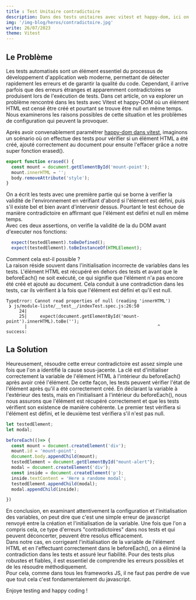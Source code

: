 ```yaml
---
title : Test Unitaire contradictoire
description: Dans des tests unitaires avec vitest et happy-dom, ici on se retrouve a avoir un element HTML à la fois define et NULL, convenons en, c'est un peu casse-pied!
img: '/img-blog/heros/contradictoire.jpg'
write: 26/07/2023
theme: Vitest
---
```



## Le Problème

Les tests automatisés sont un élément essentiel du processus de développement d'application web  moderne, permettant de détecter rapidement les erreurs et de garantir la qualité du code. Cependant, il arrive parfois que des erreurs étranges et apparemment contradictoires se produisent lors de l'exécution de tests. Dans cet article, on va explorer un problème rencontré dans les tests avec Vitest et happy-DOM où un élément HTML est censé être créé et pourtant se trouve être null en même temps.   
Nous examinerons les raisons possibles de cette situation et les problèmes de configuration qui peuvent la provoquer.   
   
Après avoir convenablement paramétrer [happy-dom dans vitest](https://thierry-go-dev.fr/blog/happy-dom), imaginons un scénario où on effectue des tests pour vérifier si un élément HTML a été créé, ajouté correctement au document pour ensuite l'effacer grâce a notre super fonction erased().   
```js
export function erased() {
  const mount = document.getElementById('mount-point');
  mount.innerHTML = '';
  body.removeAttribute('style');
}
```

On a écrit les tests avec une première partie qui se borne à verifier la validité de l'environnement en vérifiant d'abord si l'élément est défini, puis s'il existe bel et bien avant d'intervenir dessus. Pourtant le test échoue de manière contradictoire en affirmant que l'élément est défini et null en même temps.  
Avec ces deux assertions, on verifie la validité de la du DOM avant d'executer nos fonctions:   
```js
  expect(testedElement).toBeDefined();
  expect(testedElement).toBeInstanceOf(HTMLElement);
```

Comment cela est-il possible ?   
La raison réside souvent dans l'initialisation incorrecte de variables dans les tests. L'élément HTML est récupéré en dehors des tests et avant que le beforeEach() ne soit exécuté, ce qui signifie que l'élément n'a pas encore été créé et ajouté au document. Cela conduit à une contradiction dans les tests, car ils vérifient à la fois que l'élément est défini et qu'il est null.   
```shell
TypeError: Cannot read properties of null (reading 'innerHTML')
 ❯ js/module-liste/__test__/indexTest.spec.js:26:50
     24|     
     25|     expect(document.getElementById('mount-point').innerHTML).toBe('');
       |                                                  ^
success:
```

## La Solution

Heureusement, résoudre cette erreur contradictoire est assez simple une fois que l'on a identifié la cause sous-jacente. La clé est d'initialiser correctement la variable de l'élément HTML à l'intérieur du beforeEach() après avoir créé l'élément. De cette façon, les tests peuvent vérifier l'état de l'élément après qu'il a été correctement créé. En déclarant la variable à l'extérieur des tests, mais en l'initialisant à l'intérieur du beforeEach(), nous nous assurons que l'élément est récupéré correctement et que les tests vérifient son existence de manière cohérente. Le premier test vérifiera si l'élément est défini, et le deuxième test vérifiera s'il n'est pas null.   

```js
let testedElement;
let modal;

beforeEach(()=> {
  const mount = document.createElement('div');
  mount.id = 'mount-point';
  document.body.appendChild(mount);
  testedElement = document.getElementById("mount-alert");
  modal = document.createElement('div');
  const inside = document.createElement('p');
  inside.textContent = 'Here a randome modal';
  testedElement.appendChild(modal);
  modal.appendChild(inside);

})
```
   
En conclusion, en examinant attentivement la configuration et l'initialisation des variables, on peut dire que c'est une simple erreur de javascript renvoyé entre la création et l'initialisation de la variable. Une fois que l'on a compris cela, ce type d'erreurs "contradictoires" dans nos tests et qui peuvent déconcerter, peuvent être resolus efficacement.   
Dans notre cas, en corrigeant l'initialisation de la variable de l'élément HTML et en l'effectuant correctement dans le beforeEach(), on a éliminé la contradiction dans les tests et assuré leur fiabilité. Pour des tests plus robustes et fiables, il est essentiel de comprendre les erreurs possibles et de les résoudre méthodiquement.   
Pour cela, comme dans tous les frameworks JS, il ne faut pas perdre de vue que tout cela c'est fondamentalement du javascript.   
  
Enjoye testing and happy coding !
   
